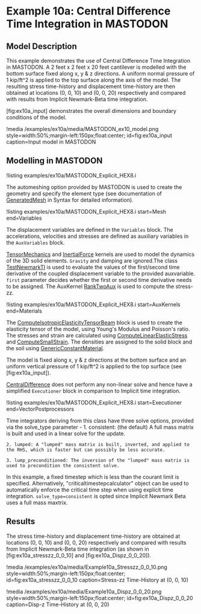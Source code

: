 # Example 10a: Central Difference Time Integration in MASTODON

## Model Description

This example demonstrates the use of Central Difference Time Integration in MASTODON. A 2 feet x 2 feet x 20 feet cantilever is modelled with the bottom surface fixed along x, y & z directions. A uniform normal pressure of 1 kip/ft^2 is applied to the top surface along the axis of the model. The resulting stress time-history and displacement time-history are then obtained at locations (0, 0, 10) and (0, 0, 20) respectively and compared with results from Implicit Newmark-Beta time integration.

[fig:ex10a_input] demonstrates the overall dimensions and boundary conditions of the model.

!media /examples/ex10a/media/MASTODON_ex10_model.png
       style=width:50%;margin-left:150px;float:center;
       id=fig:ex10a_input
       caption=Input model in MASTODON

## Modelling in MASTODON

!listing examples/ex10a/MASTODON_Explicit_HEX8.i

The automeshing option provided by MASTODON is used to create the geometry and specify the element type (see documentation of [GeneratedMesh](syntax/index.md) in Syntax for detailed information).

!listing examples/ex10a/MASTODON_Explicit_HEX8.i
         start=Mesh
         end=Variables

The displacement variables are defined in the `Variables` block. The accelerations, velocities and stresses are defined as auxiliary variables in the `AuxVariables` block.

[TensorMechanics](syntax/index.md) and [InertialForce](syntax/index.md) kernels are used to model the dynamics of the 3D solid elements. `Gravity` and damping are ignored.The class [TestNewmarkTI](syntax/index.md) is used to evaluate the values of the first/second time derivative of the coupled displacement variable to the provided auxvariable. `first` parameter decides whether the first or second time derivative needs to be assigned. The AuxKernel [RankTwoAux](syntax/index.md) is used to compute the stress-zz. 

!listing examples/ex10a/MASTODON_Explicit_HEX8.i
         start=AuxKernels
         end=Materials

The [ComputeIsotropicElasticityTensorBeam](syntax/index.md) block is used to create the elasticity tensor of the model, using Young's Modulus and Poisson's ratio. The stresses and strain are calculated using [ComputeLinearElasticStress](syntax/index.md) and [ComputeSmallStrain](syntax/index.md). The densities are assigned to the solid block and the soil using [GenericConstantMaterial](syntax/index.md).

The model is fixed along x, y & z directions at the bottom surface and an uniform vertical pressure of 1 kip/ft^2 is applied to the top surface (see [fig:ex10a_input]).

[CentralDifference](syntax/index.md) does not perform any non-linear solve and hence have a simplified `Executioner` block in comparison to Implicit time integration. 

!listing examples/ex10a/MASTODON_Explicit_HEX8.i
         start=Executioner
         end=VectorPostprocessors

Time integrators deriving from this class have three solve options, provided via the solve_type parameter - 
	1. consistent: (the default) A full mass matrix is built and used in a linear solve for the update.

	2. lumped: A "lumped" mass matrix is built, inverted, and applied to the RHS, which is faster but can possibly be less accurate.

	3. lump_preconditioned: The inversion of the "lumped" mass matrix is used to precondition the consistent solve.  

In this example, a fixed timestep which is less than the courant limit is specified. Alternatively, "criticaltimestepcalculator" object can be used to automatically enforce the critical time step when using explicit time integration. `solve_type=consistent` is opted since Implicit Newmark Beta uses a full mass maxtrix.  

## Results
The stress time-history and displacement time-history are obtained at locations (0, 0, 10) and (0, 0, 20) respectively and compared with results from Implicit Newmark-Beta time integration (as shown in [fig:ex10a_stresszz_0_0_10] and [fig:ex10a_Dispz_0_0_20]).


!media /examples/ex10a/media/Example10a_Stresszz_0_0_10.png
       style=width:50%;margin-left:150px;float:center;
       id=fig:ex10a_stresszz_0_0_10
       caption=Stress-zz Time-History at (0, 0, 10)

!media /examples/ex10a/media/Example10a_Dispz_0_0_20.png
       style=width:50%;margin-left:150px;float:center;
       id=fig:ex10a_Dispz_0_0_20
       caption=Disp-z Time-History at (0, 0, 20)


